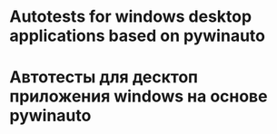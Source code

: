 # Autotests for windows desktop applications based on pywinauto
# Автотесты для десктоп приложения windows на основе pywinauto
